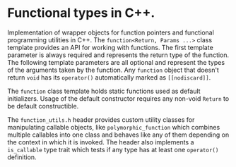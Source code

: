 # Functional types in C++.
Implementation of wrapper objects for function pointers and functional programming utilities in C++.
The `function<Return, Params ...>` class template provides an API for working with functions.
The first template parameter is always required and represents the return type of the function.
The following template parameters are all optional and represent the types of the arguments taken by the function.
Any `function` object that doesn't return `void` has its `operator()` automatically marked as `[[nodiscard]]`.

The `function` class template holds static functions used as default initializers. 
Usage of the default constructor requires any non-void `Return` to be default constructible.

The `function_utils.h` header provides custom utility classes for manipulating callable objects, like `polymorphic_function` which combines multiple callables into one class and behaves like any of them depending on the context in which it is invoked. 
The header also implements a `is_callable` type trait which tests if any type has at least one `operator()` definition.
